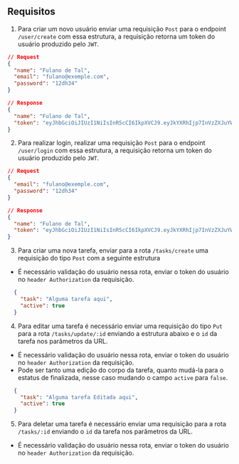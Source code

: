 ## Requisitos


1. Para criar um novo usuário enviar uma requisição `Post` para o endpoint `/user/create` com essa estrutura, a requisição retorna um token do usuário produzido pelo `JWT`.

```JSON
// Request
{
  "name": "Fulano de Tal",
  "email": "fulano@exemple.com",
  "password": "12dh34"
}
```
```JSON
// Response
{
  "name": "Fulano de Tal",
  "token": "eyJhbGciOiJIUzI1NiIsInR5cCI6IkpXVCJ9.eyJkYXRhIjp7InVzZXJuYW1lIjoiQWRtaW4iLCJlbWFpbCI6ImFkbWluQGFkbWluLmNvbSIsInJvbGUiOiJhZG1pbiJ9LCJpYXQiOjE2NjA4NDU4OTl9.9B1sDV-UW7wW8x9t9c23en1sahU1BNmGU4y5HBPq-dQ"
}
```

2. Para realizar login, realizar uma requisição `Post` para o endpoint `/user/login` com essa estrutura, a requisição retorna um token do usuário produzido pelo `JWT`.

```JSON
// Request
{
  "email": "fulano@exemple.com",
  "password": "12dh34"
}

```

```JSON
// Response
{
  "name": "Fulano de Tal",
  "token": "eyJhbGciOiJIUzI1NiIsInR5cCI6IkpXVCJ9.eyJkYXRhIjp7InVzZXJuYW1lIjoiQWRtaW4iLCJlbWFpbCI6ImFkbWluQGFkbWluLmNvbSIsInJvbGUiOiJhZG1pbiJ9LCJpYXQiOjE2NjA4NDU4OTl9.9B1sDV-UW7wW8x9t9c23en1sahU1BNmGU4y5HBPq-dQ"
}

```

3. Para criar uma nova tarefa, enviar para a rota `/tasks/create` uma requisição do tipo `Post` com a seguinte estrutura
  * É necessário validação do usuário nessa rota, enviar o token do usuário no `header Authorization` da requisição.

```JSON
  {
    "task": "Alguma tarefa aqui",
    "active": true
  }
```
4. Para editar uma tarefa é necessário enviar uma requisição do tipo `Put` para a rota `/tasks/update/:id` enviando a estrutura abaixo e o `id` da tarefa nos parâmetros da URL.

  -  É necessário validação do usuário nessa rota, enviar o token do usuário no `header Authorization` da requisição.
  - Pode ser tanto uma edição do corpo da tarefa, quanto mudá-la para o estatus de finalizada, nesse caso mudando o campo `active` para `false`.

```JSON
  {
    "task": "Alguma tarefa Editada aqui",
    "active": true
  }
```
5. Para deletar uma tarefa é necessário enviar uma requisição para a rota `/tasks/:id` enviando o `id` da tarefa nos parâmetros da URL.

  -  É necessário validação do usuário nessa rota, enviar o token do usuário no `header Authorization` da requisição.
